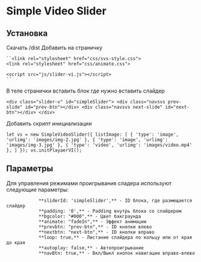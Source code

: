 # Simple Video Slider

## Установка

Скачать /dist
Добавить на страничку

    ``<link rel="stylesheet" href="css/svs-style.css">
    <link rel="stylesheet" href="css/animate.css">

    <script src="js/slider-vi.js"></script>
    ``
В теле странички вставить блок где нужно вставить слайдер

``
        <div class="slider-v" id="simpleSlider">
            <div class="navsvs prev-slide" id="prev-btn"></div>
            <div class="navsvs next-slide" id="next-btn"></div>
        </div>
``

Добавить скрипт инициализации

``
            let vs = new SimpleVideoSlider({
                listImage: [
                    {
                        'type': 'image',
                        'urlimg': 'images/img-2.jpg'
                    }, {
                        'type': 'image',
                        'urlimg': 'images/img-3.jpg'
                    }, {
                        'type': 'video',
                        'urlimg': 'images/video.mp4'
                    },
                ]
            });
            vs.initPlayaerVI();
``

## Параметры

Для управления режимами проигрывания сладера используют следующие параметры:


                **sliderId: 'simpleSlider',** - ID блока, где размещается слайдер
                **padding: '0',** - Padding внутрь блока со слайдером
                **bgcolor: "#000",** - Цвет бакграунда
                **animate: "fadeIn",** - Эффект анимации
                **prevbtn: "prev-btn",** - ID кнопки влево
                **nextbtn: "next-btn",** - ID кнопки вправо
                **loop: true,** - Листание слайдера по кольцу или от края до края
                **autoplay: false,** - Автопроигрывание
                **navBtn: true,** - Вкл/Выкл кнопок навигации вправо-влево

